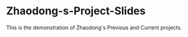 # Zhaodong-s-Project-Slides

This is the demonstration of Zhaodong's Previous and Current projects.
